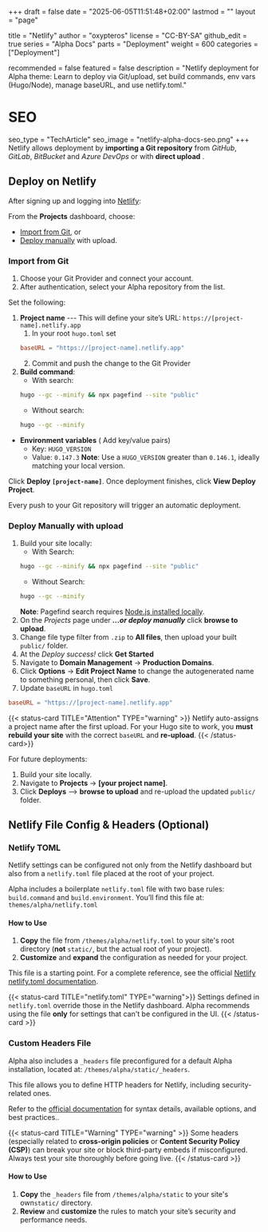 +++
draft = false
date = "2025-06-05T11:51:48+02:00"
lastmod = ""
layout = "page"

title = "Netlify"
author = "oxypteros"
license = "CC-BY-SA"
github_edit = true
series = "Alpha Docs"
  parts = "Deployment"
  weight = 600
categories = ["Deployment"]

recommended = false
featured = false
description = "Netlify deployment for Alpha theme: Learn to deploy via Git/upload, set build commands, env vars (Hugo/Node), manage baseURL, and use netlify.toml."
# SEO
seo_type = "TechArticle"
seo_image = "netlify-alpha-docs-seo.png"
+++
Netlify allows deployment by **importing a Git repository** from *GitHub*, *GitLab*, *BitBucket* and *Azure DevOps* or with **direct upload** .

## Deploy on Netlify
After signing up and logging into [Netlify](https://www.netlify.com/):

From the **Projects** dashboard, choose:
- [Import from Git](#import-from-git), or
- [Deploy manually](#deploy-manually-with-upload) with upload.

### Import from Git
1. Choose your Git Provider and connect your account.
1. After authentication, select your Alpha repository from the list.

Set the following:
1. **Project name** --- This will define your site’s URL: `https://[project-name].netlify.app`
    1. In your root `hugo.toml` set
    ```toml
    baseURL = "https://[project-name].netlify.app"
    ``` 
    2. Commit and push the change to the Git Provider
2. **Build command**:
    - With search:
    ```bash
    hugo --gc --minify && npx pagefind --site "public"
    ```
    - Without search:
    ```bash
    hugo --gc --minify
    ```
- **Environment variables** ( Add key/value pairs)
  - Key: `HUGO_VERSION` 
  - Value: `0.147.3`
  **Note**: Use a `HUGO_VERSION` greater than `0.146.1`, ideally matching your local version.

Click **Deploy `[project-name]`**. 
Once deployment finishes, click **View Deploy Project**.

Every push to your Git repository will trigger an automatic deployment.

### Deploy Manually with upload
1. Build your site locally:
    - With Search: 
    ```bash
    hugo --gc --minify && npx pagefind --site "public"
    ```
    - Without Search: 
    ```bash
    hugo --gc --minify
    ```
    **Note**: Pagefind search requires [Node.js installed locally](/docs/developing-alpha/install-node).
2. On the *Projects* page under ***...or deploy manually***  click **browse to upload**.
3. Change file type filter from `.zip` to **All files**, then upload your built `public/` folder.
4. At the *Deploy success!* click **Get Started**
5. Navigate to **Domain Management** → **Production Domains**. 
6. Click **Options** → **Edit Project Name** to change the autogenerated name to something personal, then click **Save**.
7. Update `baseURL` in `hugo.toml`
```toml
baseURL = "https://[project-name].netlify.app"
```

{{< status-card TITLE="Attention" TYPE="warning" >}}
Netlify auto-assigns a project name after the first upload.
For your Hugo site to work, you **must rebuild your site** with the correct `baseURL` and **re-upload**.
{{< /status-card>}}

For future deployments:
1. Build your site locally.
1. Navigate to **Projects** → **[your project name]**.
1. Click **Deploys** --> **browse to upload** and re-upload the updated `public/` folder.

## Netlify File Config & Headers (Optional)

### Netlify TOML
Netlify settings can be configured not only from the Netlify dashboard but also from a `netlify.toml` file placed at the root of your project.

Alpha includes a boilerplate `netlify.toml` file with two base rules: `build.command` and `build.environment`.
You’ll find this file at: `themes/alpha/netlify.toml`

#### How to Use
1. **Copy** the file from `/themes/alpha/netlify.toml` to your site's  root directory (**not** `static/`, but the actual root of your project).
2. **Customize** and **expand** the configuration as needed for your project.

This file is a starting point. For a complete reference, see the official [Netlify netlify.toml documentation](https://docs.netlify.com/configure-builds/file-based-configuration/).

{{< status-card TITLE="netlify.toml" TYPE="warning">}}
Settings defined in `netlify.toml` override those in the Netlify dashboard.
Alpha recommends using the file **only** for settings that can't be configured in the UI.
{{< /status-card >}}

### Custom Headers File
Alpha also includes a `_headers` file preconfigured for a default Alpha installation, located at: `/themes/alpha/static/_headers`. 

This file allows you to define HTTP headers for Netlify, including security-related ones. 

Refer to the [official documentation](https://docs.netlify.com/routing/headers/) for syntax details, available options, and best practices..

{{< status-card TITLE="Warning" TYPE="warning" >}}
Some headers (especially related to **cross-origin policies** or **Content Security Policy (CSP)**) can break your site or block third-party embeds if misconfigured. Always test your site thoroughly before going live.
{{< /status-card >}}

#### How to Use
1. **Copy** the `_headers` file from `/themes/alpha/static` to your site's own`static/` directory.
2. **Review** and **customize** the rules to match your site’s security and performance needs.